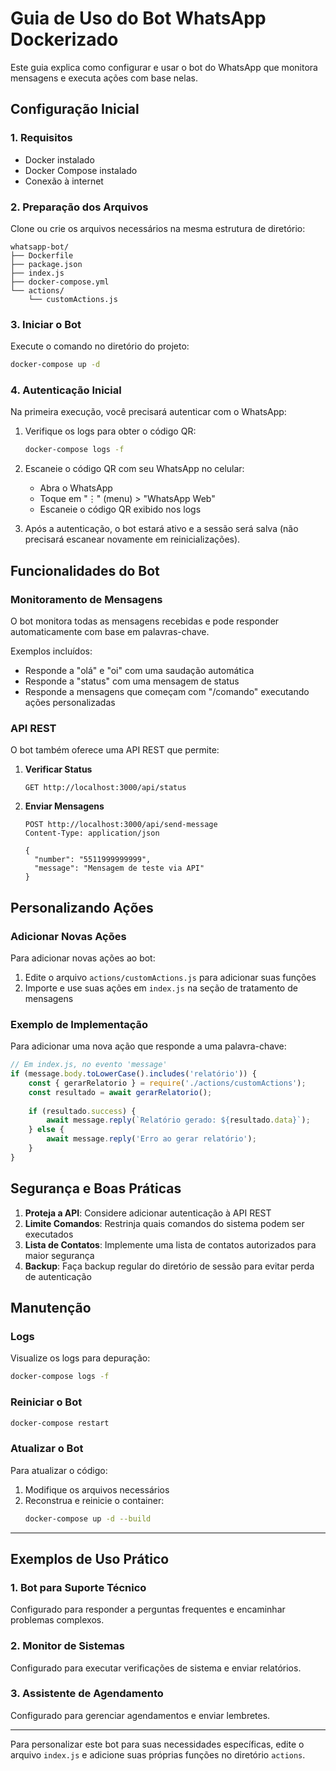 # Guia de Uso do Bot WhatsApp Dockerizado

Este guia explica como configurar e usar o bot do WhatsApp que monitora mensagens e executa ações com base nelas.

## Configuração Inicial

### 1. Requisitos
- Docker instalado
- Docker Compose instalado
- Conexão à internet

### 2. Preparação dos Arquivos
Clone ou crie os arquivos necessários na mesma estrutura de diretório:

```
whatsapp-bot/
├── Dockerfile
├── package.json
├── index.js
├── docker-compose.yml
└── actions/
    └── customActions.js
```

### 3. Iniciar o Bot
Execute o comando no diretório do projeto:

```bash
docker-compose up -d
```

### 4. Autenticação Inicial
Na primeira execução, você precisará autenticar com o WhatsApp:

1. Verifique os logs para obter o código QR:
   ```bash
   docker-compose logs -f
   ```

2. Escaneie o código QR com seu WhatsApp no celular:
   - Abra o WhatsApp
   - Toque em "⋮" (menu) > "WhatsApp Web"
   - Escaneie o código QR exibido nos logs

3. Após a autenticação, o bot estará ativo e a sessão será salva (não precisará escanear novamente em reinicializações).

## Funcionalidades do Bot

### Monitoramento de Mensagens
O bot monitora todas as mensagens recebidas e pode responder automaticamente com base em palavras-chave.

Exemplos incluídos:
- Responde a "olá" e "oi" com uma saudação automática
- Responde a "status" com uma mensagem de status
- Responde a mensagens que começam com "/comando" executando ações personalizadas

### API REST
O bot também oferece uma API REST que permite:

1. **Verificar Status**
   ```
   GET http://localhost:3000/api/status
   ```

2. **Enviar Mensagens**
   ```
   POST http://localhost:3000/api/send-message
   Content-Type: application/json
   
   {
     "number": "5511999999999",
     "message": "Mensagem de teste via API"
   }
   ```

## Personalizando Ações

### Adicionar Novas Ações
Para adicionar novas ações ao bot:

1. Edite o arquivo `actions/customActions.js` para adicionar suas funções
2. Importe e use suas ações em `index.js` na seção de tratamento de mensagens

### Exemplo de Implementação

Para adicionar uma nova ação que responde a uma palavra-chave:

```javascript
// Em index.js, no evento 'message'
if (message.body.toLowerCase().includes('relatório')) {
    const { gerarRelatorio } = require('./actions/customActions');
    const resultado = await gerarRelatorio();
    
    if (resultado.success) {
        await message.reply(`Relatório gerado: ${resultado.data}`);
    } else {
        await message.reply('Erro ao gerar relatório');
    }
}
```

## Segurança e Boas Práticas

1. **Proteja a API**: Considere adicionar autenticação à API REST
2. **Limite Comandos**: Restrinja quais comandos do sistema podem ser executados
3. **Lista de Contatos**: Implemente uma lista de contatos autorizados para maior segurança
4. **Backup**: Faça backup regular do diretório de sessão para evitar perda de autenticação

## Manutenção

### Logs
Visualize os logs para depuração:
```bash
docker-compose logs -f
```

### Reiniciar o Bot
```bash
docker-compose restart
```

### Atualizar o Bot
Para atualizar o código:

1. Modifique os arquivos necessários
2. Reconstrua e reinicie o container:
   ```bash
   docker-compose up -d --build
   ```

---

## Exemplos de Uso Prático

### 1. Bot para Suporte Técnico
Configurado para responder a perguntas frequentes e encaminhar problemas complexos.

### 2. Monitor de Sistemas
Configurado para executar verificações de sistema e enviar relatórios.

### 3. Assistente de Agendamento
Configurado para gerenciar agendamentos e enviar lembretes.

---

Para personalizar este bot para suas necessidades específicas, edite o arquivo `index.js` e adicione suas próprias funções no diretório `actions`.